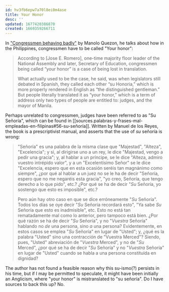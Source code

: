 ```yaml
---
id: hv3fb6epw7a70l8ei0m4ase
title: Your Honor
desc: ''
updated: 1677420386870
created: 1669359266711
---
```


In ["Congressmen behaving badly"](https://web.archive.org/web/20220902080507/https://www.quezon.ph/2017/04/04/the-explainer-congressmen-behaving-badly/) by Manolo Quezon, he talks about how in the Philippines, congressmen have to be called "Your honor":

> According to [Jose E. Romero], one-time majority floor leader of the National Assembly and later, Secretary of Education, congressmen being called “your honor” is a case of being lost in translation.
>
> What actually used to be the case, he said, was when legislators still debated in Spanish, they called each other “su Honoria,” which is more properly rendered in English as “the distinguished gentleman.” But people literally translated it as “your honor,” which is a term of address only two types of people are entitled to: judges, and the mayor of Manila.

Perhaps unrelated to congressmen, judges have been referred to as "Su Señoría", which can be found in [[sources.palabras-y-frases-mal-empleadas-en-filipinas#56-su-señoría]]. Written by Manuel de los Reyes, the book is a prescriptivist manual, and asserts that the use of *su* señoría is wrong:

> "Señoría" es una palabra de la misma clase que "Majestad", "Alteza", "Excelencia"; y si, al dirigirse uno a un rey, le dice "Majestad, vengo a pedir una gracia"; y, al hablar a un príncipe, se le dice "Alteza, admiro vuestro intrépido valor", y a un "Excelentísimo Señor" se le dice "Excelencia, espero que en esta ocasión seréis tan magnánimo como siempre", ¿por qué al hablar a un juez no se le ha de decir "Señoría, espero que no me negaréis esta gracia", "yo creo, Señoría, que tengo derecho a lo que pido", etc.? ¿Por qué se ha de decir "*Su* Señoría, yo sostengo que esto es imposible", etc.?
>
> Pero aún hay otro caso en que se dice erróneamente "*Su* Señoría". Todos los días se oye decir "*Su* Señoría recordará esto", "Ya sabe *Su* Señoría que esto es inadmisible", etc. Esto no está tan rematadamente mal como lo anterior, pero tampoco está bien. ¿Por qué razón se ha de decir "*Su* Señoría", y no "*Vuestra* Señoría" hablando no *de* una persona, sino *a* una persona? Evidentemente, en estos casos se emplea "*Su* Señoría" en lugar de "Usted"; y, ¿qué es la palabra "Usted" sino una contracción de "Vuestra Merced"? Siendo, pues, "Usted" abreviación de "*Vuestra* Merced", y no de "*Su* Merced", ¿por qué se ha de decir "*Su* Señoría" y no "*Vuestra* Señoría" en lugar de "Usted" cuando se habla a una persona constituída en dignidad?

The author has not found a feasible reason why this su-ismo(?) persists in his time, but if I may be permitted to speculate, it might have been initially an Anglicism, where "your honor" is mistranslated to "su señoría". Do I have sources to back this up? No.
